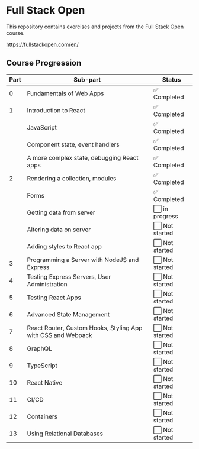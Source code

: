 # Full Stack Open

This repository contains exercises and projects from the Full Stack Open course.

https://fullstackopen.com/en/

## Course Progression

| Part | Sub-part | Status |
|------|----------|--------|
| 0    | Fundamentals of Web Apps | ✅ Completed |
| 1    | Introduction to React | ✅ Completed |
|      | JavaScript | ✅ Completed |
|      | Component state, event handlers | ✅ Completed |
|      | A more complex state, debugging React apps | ✅ Completed |
| 2    | Rendering a collection, modules | ✅ Completed |
|      | Forms | ✅ Completed |
|      | Getting data from server | ⬜ in progress |
|      | Altering data on server | ⬜ Not started |
|      | Adding styles to React app | ⬜ Not started |
| 3    | Programming a Server with NodeJS and Express | ⬜ Not started |
| 4    | Testing Express Servers, User Administration | ⬜ Not started |
| 5    | Testing React Apps | ⬜ Not started |
| 6    | Advanced State Management | ⬜ Not started |
| 7    | React Router, Custom Hooks, Styling App with CSS and Webpack | ⬜ Not started |
| 8    | GraphQL | ⬜ Not started |
| 9    | TypeScript | ⬜ Not started |
| 10   | React Native | ⬜ Not started |
| 11   | CI/CD | ⬜ Not started |
| 12   | Containers | ⬜ Not started |
| 13   | Using Relational Databases | ⬜ Not started |
